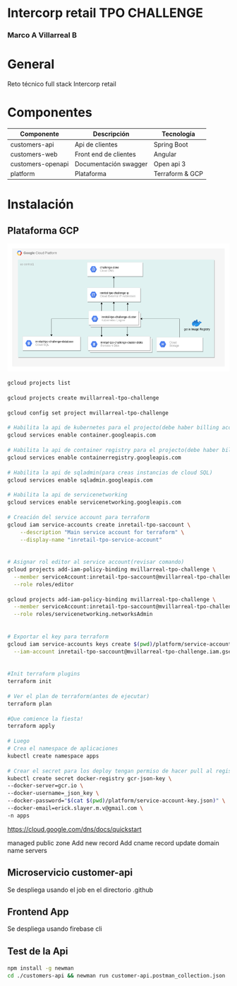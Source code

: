 # Intercorp retail TPO CHALLENGE
### Marco A Villarreal B

# General

Reto técnico full stack Intercorp retail


# Componentes

Componente| Descripción|Tecnología
---|---|---
customers-api| Api de clientes|Spring Boot
customers-web| Front end de clientes|Angular
customers-openapi| Documentación swagger|Open api 3
platform| Plataforma |Terraform & GCP

# Instalación

## Plataforma GCP

![alt text](platform-diagram.png)

```sh
gcloud projects list

gcloud projects create mvillarreal-tpo-challenge

gcloud config set project mvillarreal-tpo-challenge

# Habilita la api de kubernetes para el projecto(debe haber billing account asociada)
gcloud services enable container.googleapis.com

# Habilita la api de container registry para el projecto(debe haber billing account asociada)
gcloud services enable containerregistry.googleapis.com

# Habilita la api de sqladmin(para creas instancias de cloud SQL)
gcloud services enable sqladmin.googleapis.com

# Habilita la api de servicenetworking
gcloud services enable servicenetworking.googleapis.com

# Creación del service account para terraform
gcloud iam service-accounts create inretail-tpo-saccount \
    --description "Main service account for terraform" \
    --display-name "inretail-tpo-service-account"


# Asignar rol editor al service account(revisar comando)
gcloud projects add-iam-policy-binding mvillarreal-tpo-challenge \
  --member serviceAccount:inretail-tpo-saccount@mvillarreal-tpo-challenge.iam.gserviceaccount.com \
  --role roles/editor 
  
gcloud projects add-iam-policy-binding mvillarreal-tpo-challenge \
  --member serviceAccount:inretail-tpo-saccount@mvillarreal-tpo-challenge.iam.gserviceaccount.com \
  --role roles/servicenetworking.networksAdmin


# Exportar el key para terraform
gcloud iam service-accounts keys create $(pwd)/platform/service-account-key.json \
  --iam-account inretail-tpo-saccount@mvillarreal-tpo-challenge.iam.gserviceaccount.com


#Init terraform plugins
terraform init

# Ver el plan de terraform(antes de ejecutar)
terraform plan

#Que comience la fiesta!
terraform apply

# Luego
# Crea el namespace de aplicaciones
kubectl create namespace apps

# Crear el secret para los deploy tengan permiso de hacer pull al registry gcr.io
kubectl create secret docker-registry gcr-json-key \
--docker-server=gcr.io \
--docker-username=_json_key \
--docker-password="$(cat $(pwd)/platform/service-account-key.json)" \
--docker-email=erick.slayer.m.v@gmail.com \
-n apps
```
https://cloud.google.com/dns/docs/quickstart

managed public zone
Add new record
Add cname record
update domain name servers

## Microservicio customer-api

Se despliega usando el job en el directorio .github

## Frontend App

Se despliega usando firebase cli

## Test de la Api

```sh
npm install -g newman
cd ./customers-api && newman run customer-api.postman_collection.json

```